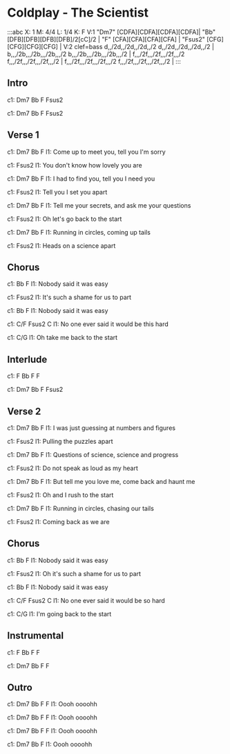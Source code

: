 # Coldplay - The Scientist

:::abc
X: 1
M: 4/4
L: 1/4
K: F
V:1
"Dm7" [CDFA][CDFA][CDFA][CDFA]| "Bb" [DFB][DFB][DFB][DFB]/2[cC]/2 | "F" [CFA][CFA][CFA][CFA] | "Fsus2" [CFG][CFG][CFG][CFG] |
V:2 clef=bass
d,,/2d,,/2d,,/2d,,/2 d,,/2d,,/2d,,/2d,,/2 | b,,,/2b,,,/2b,,,/2b,,,/2 b,,,/2b,,,/2b,,,/2b,,,/2 | f,,,/2f,,,/2f,,,/2f,,,/2 f,,,/2f,,,/2f,,,/2f,,,/2 | f,,,/2f,,,/2f,,,/2f,,,/2 f,,,/2f,,,/2f,,,/2f,,,/2 |
:::


## Intro

c1: Dm7  Bb  F  Fsus2

c1: Dm7  Bb  F  Fsus2


## Verse 1

c1: Dm7          Bb                     F
l1:   Come up to meet you, tell you I'm sorry

c1:                    Fsus2
l1: You don't know how lovely you are

c1: Dm7        Bb                   F
l1:   I had to find you, tell you I need you

c1:             Fsus2
l1: Tell you I set you apart

c1: Dm7             Bb                       F
l1:   Tell me your secrets, and ask me your questions

c1:               Fsus2
l1: Oh let's go back to the start

c1: Dm7           Bb                 F
l1:   Running in circles, coming up tails

c1:            Fsus2
l1: Heads on a science apart


## Chorus

c1: Bb                        F
l1:   Nobody said it was easy

c1:              Fsus2
l1: It's such a shame for us to part

c1: Bb                        F
l1:   Nobody said it was easy

c1:             C/F           Fsus2    C
l1: No one ever said it would be this hard

c1: C/G
l1:   Oh take me back to the start


## Interlude

c1: F   Bb  F  F

c1: Dm7 Bb  F  Fsus2


## Verse 2

c1: Dm7           Bb                     F
l1:   I was just guessing at numbers and figures

c1:             Fsus2
l1: Pulling the puzzles apart

c1: Dm7             Bb                   F
l1:   Questions of science, science and progress

c1:                 Fsus2
l1: Do not speak as loud as my heart

c1: Dm7               Bb                     F
l1:   But tell me you love me, come back and haunt me

c1:           Fsus2
l1: Oh and I rush to the start

c1: Dm7           Bb                  F
l1:   Running in circles, chasing our tails

c1:         Fsus2
l1: Coming back as we are


## Chorus

c1: Bb                       F
l1:   Nobody said it was easy

c1:                  Fsus2
l1: Oh it's such a shame for us to part

c1: Bb                       F
l1:   Nobody said it was easy

c1:             C/F           Fsus2  C
l1: No one ever said it would be so hard

c1: C/G
l1:   I'm going back to the start


## Instrumental

c1: F   Bb  F  F

c1: Dm7 Bb  F  F


## Outro

c1: Dm7  Bb      F   F
l1:  Oooh   oooohh

c1: Dm7  Bb      F   F
l1:  Oooh   oooohh

c1: Dm7  Bb      F   F
l1:  Oooh   oooohh

c1: Dm7  Bb      F
l1:   Oooh  oooohh

